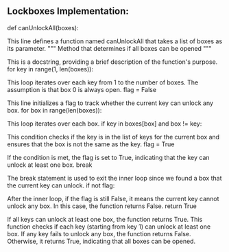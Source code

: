 Lockboxes Implementation:
---------------------------------------------------
def canUnlockAll(boxes):

This line defines a function named canUnlockAll that takes a list of boxes as its parameter.
""" Method that determines if all boxes can be opened """

This is a docstring, providing a brief description of the function's purpose.
for key in range(1, len(boxes)):

This loop iterates over each key from 1 to the number of boxes. The assumption is that box 0 is always open.
flag = False

This line initializes a flag to track whether the current key can unlock any box.
for box in range(len(boxes)):

This loop iterates over each box.
if key in boxes[box] and box != key:

This condition checks if the key is in the list of keys for the current box and ensures that the box is not the same as the key.
flag = True

If the condition is met, the flag is set to True, indicating that the key can unlock at least one box.
break

The break statement is used to exit the inner loop since we found a box that the current key can unlock.
if not flag:

After the inner loop, if the flag is still False, it means the current key cannot unlock any box. In this case, the function returns False.
return True

If all keys can unlock at least one box, the function returns True.
This function checks if each key (starting from key 1) can unlock at least one box. If any key fails to unlock any box, the function returns False. Otherwise, it returns True, indicating that all boxes can be opened.